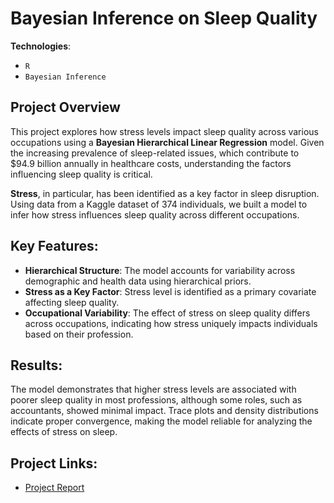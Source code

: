 # Bayesian Inference on Sleep Quality

**Technologies**:  
- `R`  
- `Bayesian Inference`

## Project Overview
This project explores how stress levels impact sleep quality across various occupations using a **Bayesian Hierarchical Linear Regression** model. Given the increasing prevalence of sleep-related issues, which contribute to $94.9 billion annually in healthcare costs, understanding the factors influencing sleep quality is critical.

**Stress**, in particular, has been identified as a key factor in sleep disruption. Using data from a Kaggle dataset of 374 individuals, we built a model to infer how stress influences sleep quality across different occupations.

## Key Features:
- **Hierarchical Structure**: The model accounts for variability across demographic and health data using hierarchical priors.
- **Stress as a Key Factor**: Stress level is identified as a primary covariate affecting sleep quality.
- **Occupational Variability**: The effect of stress on sleep quality differs across occupations, indicating how stress uniquely impacts individuals based on their profession.

## Results:
The model demonstrates that higher stress levels are associated with poorer sleep quality in most professions, although some roles, such as accountants, showed minimal impact. Trace plots and density distributions indicate proper convergence, making the model reliable for analyzing the effects of stress on sleep.

## Project Links:
- [Project Report](https://drive.google.com/file/d/1GIFUfrLm4c9K_vukxt7DYYcVP1v3TLEY/view)

